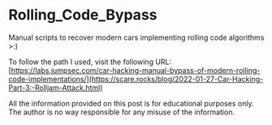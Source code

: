 # Rolling_Code_Bypass
Manual scripts to recover modern cars implementing rolling code algorithms >:)

To follow the path I used, visit the following URL:
[https://labs.jumpsec.com/car-hacking-manual-bypass-of-modern-rolling-code-implementations/](https://scare.rocks/blog/2022-01-27-Car-Hacking-Part-3:-Rolljam-Attack.html)

All the information provided on this post is for educational purposes only. The author is no way responsible for any misuse of the information.
